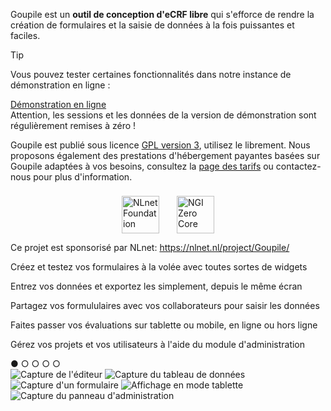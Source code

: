 Goupile est un **outil de conception d'eCRF libre** qui s'efforce de rendre la création de formulaires et la saisie de données à la fois puissantes et faciles.

> [!TIP]
> Vous pouvez tester certaines fonctionnalités dans notre instance de démonstration en ligne :
> <div class="buttons">
>     <a href="https://demo.goupile.fr/" target="_blank">Démonstration en ligne</a>
> </div>
> Attention, les sessions et les données de la version de démonstration sont régulièrement remises à zéro !

Goupile est publié sous licence [GPL version 3](https://www.gnu.org/licenses/#GPL), utilisez le librement. Nous proposons également des prestations d'hébergement payantes basées sur Goupile adaptées à vos besoins, consultez la [page des tarifs](/pricing) ou contactez-nous pour plus d'information.

<p style="display: flex; gap: 2em; justify-content: center;">
    <a href="https://nlnet.nl/" style="border-bottom-color: transparent; margin-top: 8px;" target="_blank"><img src="{{ ASSET static/nlnet/nlnet.svg }}" height="60" alt="NLnet Foundation"/></a>
    <a href="https://nlnet.nl/project/Goupile/" style="border-bottom-color: transparent; margin-top: 8px;"><img src="{{ ASSET static/nlnet/ngi0core.svg }}" height="60" alt="NGI Zero Core"/></a>
</p>

Ce projet est sponsorisé par NLnet: https://nlnet.nl/project/Goupile/

<div class="slideshow">
    <div class="legend">
        <p class="active">Créez et testez vos formulaires à la volée avec toutes sortes de widgets</p>
        <p>Entrez vos données et exportez les simplement, depuis le même écran</p>
        <p>Partagez vos formululaires avec vos collaborateurs pour saisir les données</p>
        <p>Faites passer vos évaluations sur tablette ou mobile, en ligne ou hors ligne</p>
        <p>Gérez vos projets et vos utilisateurs à l'aide du module d'administration</p>
        <a class="active">●</a>
        <a>○</a>
        <a>○</a>
        <a>○</a>
        <a>○</a>
    </div>
    <img src="{{ ASSET static/screenshots/editor.webp }}" alt="Capture de l'éditeur"/>
    <img src="{{ ASSET static/screenshots/data.webp }}" alt="Capture du tableau de données"/>
    <img src="{{ ASSET static/screenshots/overview.webp }}" alt="Capture d'un formulaire"/>
    <img src="{{ ASSET static/screenshots/tablet.webp }}" alt="Affichage en mode tablette"/>
    <img src="{{ ASSET static/screenshots/admin.webp }}" alt="Capture du panneau d'administration"/>
</div>
